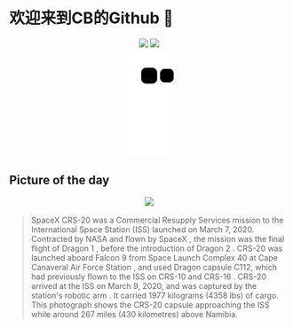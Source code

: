 
# 欢迎来到CB的Github 👋

<div align="center">
  <img height="137px" src="https://github-readme-stats.vercel.app/api?username=SuperCB&show_icons=true&theme=radical" />
  <img height="137px" src="https://github-readme-stats.vercel.app/api/top-langs/?username=SuperCB&hide_title=true&hide_border=true&layout=compact&langs_count=6&text_color=000&icon_color=fff" />
</div>


<div align="center">
    <img src="./contribution-snake/github-contribution-grid-snake.svg" />
</div>



## Picture of the day
<div align="center">
  <img width=400px src="https://upload.wikimedia.org/wikipedia/commons/thumb/9/9e/CRS-20_Dragon%E2%80%93Enhanced.jpg/750px-CRS-20_Dragon%E2%80%93Enhanced.jpg" />
</div>

>SpaceX  CRS-20  was a  Commercial Resupply Services  mission to the  International Space Station  (ISS) launched on March 7, 2020. Contracted by  NASA  and flown by  SpaceX , the mission was the final flight of  Dragon 1 , before the introduction of  Dragon 2 .  CRS-20  was launched aboard  Falcon 9  from  Space Launch Complex 40  at  Cape Canaveral Air Force Station , and used Dragon capsule C112, which had previously flown to the ISS on  CRS-10  and  CRS-16 .  CRS-20  arrived at the ISS on March 9, 2020, and was captured by  the station's robotic arm . It carried 1977 kilograms (4358 lbs) of cargo. This photograph shows the  CRS-20  capsule approaching the ISS while around 267 miles (430 kilometres) above Namibia.


